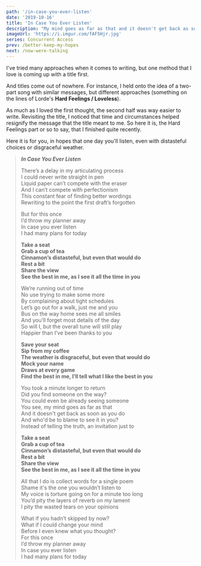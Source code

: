 ```yaml
---
path: '/in-case-you-ever-listen'
date: '2019-10-16'
title: 'In Case You Ever Listen'
description: "My mind goes as far as that and it doesn't get back as soon as you do."
imageUrl: 'https://i.imgur.com/fAF5Hjr.jpg'
series: Concurrent Access
prev: /better-keep-my-hopes
next: /now-were-talking
---
```


I've tried many approaches when it comes to writing, but one method that I love is coming up with a title first.

And titles come out of nowhere. For instance, I held onto the idea of a two-part song with similar messages, but different approaches (something on the lines of Lorde's **Hard Feelings / Loveless**).

As much as I loved the first thought, the second half was way easier to write. Revisiting the title, I noticed that time and circumstances helped resignify the message that the title meant to me. So here it is, the Hard Feelings part or so to say, that I finished quite recently.

Here it is for you, in hopes that one day you'll listen, even with distasteful choices or disgraceful weather.

> **_In Case You Ever Listen_**
>
> There’s a delay in my articulating process \
> I could never write straight in pen \
> Liquid paper can’t compete with the eraser \
> And I can’t compete with perfectionism \
> This constant fear of finding better wordings \
> Rewriting to the point the first draft’s forgotten
>
> But for this once \
> I’d throw my planner away \
> In case you ever listen \
> I had many plans for today
>
> **Take a seat \
> Grab a cup of tea \
> Cinnamon’s distasteful, but even that would do \
> Rest a bit \
> Share the view \
> See the best in me, as I see it all the time in you**
>
> We’re running out of time \
> No use trying to make some more \
> By complaining about tight schedules \
> Let’s go out for a walk, just me and you \
> Bus on the way home sees me all smiles \
> And you’ll forget most details of the day \
> So will I, but the overall tune will still play \
> Happier than I’ve been thanks to you
>
> **Save your seat \
> Sip from my coffee \
> The weather is disgraceful, but even that would do \
> Mock your name \
> Draws at every game \
> Find the best in me, I’ll tell what I like the best in you**
>
> You took a minute longer to return \
> Did you find someone on the way? \
> You could even be already seeing someone \
> You see, my mind goes as far as that \
> And it doesn't get back as soon as you do \
> And who'd be to blame to see it in you? \
> Instead of telling the truth, an invitation just to
>
> **Take a seat \
> Grab a cup of tea \
> Cinnamon’s distasteful, but even that would do \
> Rest a bit \
> Share the view \
> See the best in me, as I see it all the time in you**
>
> All that I do is collect words for a single poem \
> Shame it's the one you wouldn’t listen to \
> My voice is torture going on for a minute too long \
> You’d pity the layers of reverb on my lament \
> I pity the wasted tears on your opinions
>
> What if you hadn’t skipped by now? \
> What if I could change your mind \
> Before I even knew what you thought? \
> For this once \
> I’d throw my planner away \
> In case you ever listen \
> I had many plans for today
